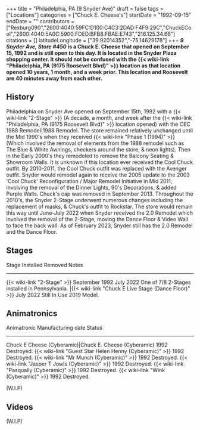 +++
title = "Philadelphia, PA (9 Snyder Ave)"
draft = false
tags = ["Locations"]
categories = ["Chuck E. Cheese's"]
startDate = "1992-09-15"
endDate = ""
contributors = ["Rexburg090","2600:4040:59FC:D100:C4C3:2DAD:F4F9:29C","ChuckECool","2600:4040:5A0C:5900:FDED:BFB8:FBAE:E743","216.125.34.66"]
citations = []
latitudeLongitude = ["39.92014352","-75.14629178"]
+++
***9 Snyder Ave, Store #450* is a Chuck E. Cheese that opened on September 15, 1992 and is still open to this day.
It is located in the Snyder Plaza shopping center.
It should not be confused with the {{< wiki-link "Philadelphia, PA (9175 Roosevelt Blvd)" >}} location as that location opened 10 years, 1 month, and a week prior. This location and Roosevelt are 40 minutes away from each other.**

## History

Philadelphia on Snyder Ave opened on September 15th, 1992 with a {{< wiki-link "2-Stage" >}} (A decade, a month, and week after the {{< wiki-link "Philadelphia, PA (9175 Roosevelt Blvd)" >}} location opened) with the CEC 1988 Remodel|1988 Remodel. The store remained relatively unchanged until the Mid 1990's when they received {{< wiki-link "Phase 1 (1994)" >}} (Which involved the removal of elements from the 1988 remodel such as The Blue & White Awnings, checkers around the store, & neon lights). Then in the Early 2000's they remodeled to remove the Balcony Seating & Showroom Walls. It is unknown if this location ever received the Cool Chuck outfit. By 2010-2011, the Cool Chuck outfit was replaced with the Avenger outfit. Snyder would remodel again to receive the 2005 update to the 2003 'Cool Chuck' Reconfiguration / Major Remodel Initiative in Mid 2011; involving the removal of the Dinner Lights, 90's Decorations, & added Purple Walls. Chuck's cap was removed in September 2013. Throughout the 2010's, the Snyder 2-Stage underwent numerous changes including the replacement of masks, & Chuck's outfit to Rockstar. The store would remain this way until June-July 2022 when Snyder received the 2.0 Remodel which involved the removal of the 2-Stage, moving the Dance Floor & Video Wall to face the back wall. As of February 2023, Snyder still has the 2.0 Remodel and the Dance Floor.

## Stages

  Stage                                                        Installed        Removed        Notes
  ------------------------------------------------------------ ---------------- -------------- ------------------------------------------------
  {{< wiki-link "2-Stage" >}}                              September 1992   July 2022      One of 7/8 2-Stages installed in Pennsylvania.
  |{{< wiki-link "Chuck E Live Stage (Dance Floor)" >}}   July 2022        Still In Use   2019 Model.

## Animatronics

  Animatronic                                                  Manufacturing date   Status
  ------------------------------------------------------------ -------------------- ------------
  Chuck E Cheese (Cyberamic)|Chuck E. Cheese (Cyberamic)      1992                 Destroyed.
  {{< wiki-link "Guest Star Helen Henny (Cyberamic)" >}}   1992                 Destroyed.
  {{< wiki-link "Mr Munch (Cyberamic)" >}}                 1992                 Destroyed.
  {{< wiki-link "Jasper T Jowls (Cyberamic)" >}}           1992                 Destroyed.
  {{< wiki-link "Pasqually (Cyberamic)" >}}                1992                 Destroyed.
  {{< wiki-link "Wink (Cyberamic)" >}}                     1992                 Destroyed.

(W.I.P)

## Videos

(W.I.P)
